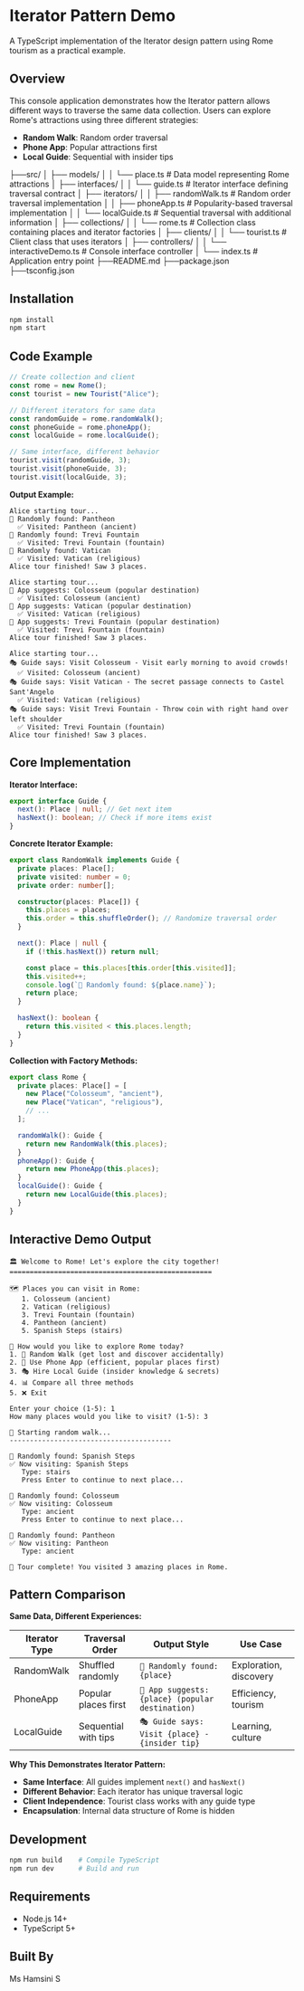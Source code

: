 # Iterator Pattern Demo

A TypeScript implementation of the Iterator design pattern using Rome tourism as a practical example.

## Overview

This console application demonstrates how the Iterator pattern allows different ways to traverse the same data collection. Users can explore Rome's attractions using three different strategies:

- **Random Walk**: Random order traversal
- **Phone App**: Popular attractions first
- **Local Guide**: Sequential with insider tips

├──src/
│ ├── models/
│ │ └── place.ts # Data model representing Rome attractions
│ ├── interfaces/
│ │ └── guide.ts # Iterator interface defining traversal contract
│ ├── iterators/
│ │ ├── randomWalk.ts # Random order traversal implementation
│ │ ├── phoneApp.ts # Popularity-based traversal implementation
│ │ └── localGuide.ts # Sequential traversal with additional information
│ ├── collections/
│ │ └── rome.ts # Collection class containing places and iterator factories
│ ├── clients/
│ │ └── tourist.ts # Client class that uses iterators
│ ├── controllers/
│ │ └── interactiveDemo.ts # Console interface controller
│ └── index.ts # Application entry point
├──README.md
├──package.json
├──tsconfig.json

## Installation

```bash
npm install
npm start
```

## Code Example

```typescript
// Create collection and client
const rome = new Rome();
const tourist = new Tourist("Alice");

// Different iterators for same data
const randomGuide = rome.randomWalk();
const phoneGuide = rome.phoneApp();
const localGuide = rome.localGuide();

// Same interface, different behavior
tourist.visit(randomGuide, 3);
tourist.visit(phoneGuide, 3);
tourist.visit(localGuide, 3);
```

**Output Example:**

```
Alice starting tour...
🚶 Randomly found: Pantheon
  ✅ Visited: Pantheon (ancient)
🚶 Randomly found: Trevi Fountain
  ✅ Visited: Trevi Fountain (fountain)
🚶 Randomly found: Vatican
  ✅ Visited: Vatican (religious)
Alice tour finished! Saw 3 places.

Alice starting tour...
📱 App suggests: Colosseum (popular destination)
  ✅ Visited: Colosseum (ancient)
📱 App suggests: Vatican (popular destination)
  ✅ Visited: Vatican (religious)
📱 App suggests: Trevi Fountain (popular destination)
  ✅ Visited: Trevi Fountain (fountain)
Alice tour finished! Saw 3 places.

Alice starting tour...
🎭 Guide says: Visit Colosseum - Visit early morning to avoid crowds!
  ✅ Visited: Colosseum (ancient)
🎭 Guide says: Visit Vatican - The secret passage connects to Castel Sant'Angelo
  ✅ Visited: Vatican (religious)
🎭 Guide says: Visit Trevi Fountain - Throw coin with right hand over left shoulder
  ✅ Visited: Trevi Fountain (fountain)
Alice tour finished! Saw 3 places.
```

## Core Implementation

**Iterator Interface:**

```typescript
export interface Guide {
  next(): Place | null; // Get next item
  hasNext(): boolean; // Check if more items exist
}
```

**Concrete Iterator Example:**

```typescript
export class RandomWalk implements Guide {
  private places: Place[];
  private visited: number = 0;
  private order: number[];

  constructor(places: Place[]) {
    this.places = places;
    this.order = this.shuffleOrder(); // Randomize traversal order
  }

  next(): Place | null {
    if (!this.hasNext()) return null;

    const place = this.places[this.order[this.visited]];
    this.visited++;
    console.log(`🚶 Randomly found: ${place.name}`);
    return place;
  }

  hasNext(): boolean {
    return this.visited < this.places.length;
  }
}
```

**Collection with Factory Methods:**

```typescript
export class Rome {
  private places: Place[] = [
    new Place("Colosseum", "ancient"),
    new Place("Vatican", "religious"),
    // ...
  ];

  randomWalk(): Guide {
    return new RandomWalk(this.places);
  }
  phoneApp(): Guide {
    return new PhoneApp(this.places);
  }
  localGuide(): Guide {
    return new LocalGuide(this.places);
  }
}
```

## Interactive Demo Output

```
🏛️ Welcome to Rome! Let's explore the city together!
==================================================

🗺️ Places you can visit in Rome:
   1. Colosseum (ancient)
   2. Vatican (religious)
   3. Trevi Fountain (fountain)
   4. Pantheon (ancient)
   5. Spanish Steps (stairs)

🚶 How would you like to explore Rome today?
1. 🎲 Random Walk (get lost and discover accidentally)
2. 📱 Use Phone App (efficient, popular places first)
3. 🎭 Hire Local Guide (insider knowledge & secrets)
4. 📊 Compare all three methods
5. ❌ Exit

Enter your choice (1-5): 1
How many places would you like to visit? (1-5): 3

🎲 Starting random walk...
----------------------------------------

🚶 Randomly found: Spanish Steps
✅ Now visiting: Spanish Steps
   Type: stairs
   Press Enter to continue to next place...

🚶 Randomly found: Colosseum
✅ Now visiting: Colosseum
   Type: ancient
   Press Enter to continue to next place...

🚶 Randomly found: Pantheon
✅ Now visiting: Pantheon
   Type: ancient

🎉 Tour complete! You visited 3 amazing places in Rome.
```

## Pattern Comparison

**Same Data, Different Experiences:**

| Iterator Type | Traversal Order      | Output Style                                     | Use Case               |
| ------------- | -------------------- | ------------------------------------------------ | ---------------------- |
| RandomWalk    | Shuffled randomly    | `🚶 Randomly found: {place}`                     | Exploration, discovery |
| PhoneApp      | Popular places first | `📱 App suggests: {place} (popular destination)` | Efficiency, tourism    |
| LocalGuide    | Sequential with tips | `🎭 Guide says: Visit {place} - {insider tip}`   | Learning, culture      |

**Why This Demonstrates Iterator Pattern:**

- **Same Interface**: All guides implement `next()` and `hasNext()`
- **Different Behavior**: Each iterator has unique traversal logic
- **Client Independence**: Tourist class works with any guide type
- **Encapsulation**: Internal data structure of Rome is hidden

## Development

```bash
npm run build    # Compile TypeScript
npm run dev      # Build and run

```

## Requirements

- Node.js 14+
- TypeScript 5+

## Built By

Ms Hamsini S
